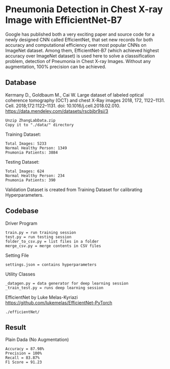 # Pneumonia Detection in Chest X-ray Image with EfficientNet-B7
Google has published both a very exciting paper and source code for a newly designed CNN called EfficientNet, that set new records for both accuracy and computational efficiency over most popular CNNs on ImageNet dataset. Among them, EfficientNet-B7 (which achieved highest accuracy over ImageNet dataset) is used here to solve a classsification problem, detection of Pneumonia in Chest X-ray Images. Without any augmentation, 100% precision can be achieved. <br />

## Database
Kermany D., Goldbaum M., Cai W. Large dataset of labeled optical coherence tomography (OCT) and chest X-Ray images 2018, 172, 1122–1131. Cell. 2018;172:1122–1131. doi: 10.1016/j.cell.2018.02.010.
https://data.mendeley.com/datasets/rscbjbr9sj/3 <br />
```
Unzip ZhangLabData.zip
Copy it to "./data/" directory
```
Training Dataset:
```
Total Images: 5233
Normal Healthy Person: 1349
Pnumonia Patients: 3884
```
Testing Dataset:
```
Total Images: 624
Normal Healthy Person: 234
Pnumonia Patients: 390
```
Validation Dataset is created from Training Dataset for calibrating Hyperparameters.

## Codebase
Driver Program
```
train.py = run training session
test.py = run testing session
folder_to_csv.py = list files in a folder
merge_csv.py = merge contents in CSV files
```
Setting File
```
settings.json = contains hyperparameters
```
Utility Classes
```
_datagen.py = data generator for deep learning session
_train_test.py = runs deep learning session
```
EfficientNet by Luke Melas-Kyriazi
https://github.com/lukemelas/EfficientNet-PyTorch
```
./efficientNet/
```

## Result
Plain Dada (No Augmentation)
```
Accuracy = 87.98%
Precision = 100%
Recall = 83.87%
F1 Score = 91.23
```
